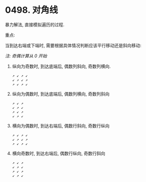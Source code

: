 # 0498. 对角线

暴力解法, 直接模拟遍历的过程.

重点:

当到达右端或下端时, 需要根据具体情况判断应该平行移动还是斜向移动:

_注: 奇偶计算从 0 开始_

1. 纵向为奇数时, 到达底端后, 偶数列斜向, 奇数列横向.

    ```
    ↗ ↙ ↗ ↙
    ↙ ↗ ↙ ↗
    ↗ ↙ ↗ ↙
    ```
    
1. 纵向为偶数时, 到达底端后, 偶数列横向, 奇数列斜向

    ```
    ↗ ↙ ↗
    ↙ ↗ ↙
    ↗ ↙ ↗
    ↙ ↗ ↙
    ```
    
1. 横向为偶数时, 到达右端后, 偶数行斜向, 奇数行纵向
    
    ```
    ↗ ↙ ↗ ↙
    ↙ ↗ ↙ ↗
    ↗ ↙ ↗ ↙
    ```

1. 横向奇数时, 到达右端后, 偶数行纵向, 奇数行斜向

    ```
    ↗ ↙ ↗
    ↙ ↗ ↙
    ↗ ↙ ↗
    ↙ ↗ ↙
    ```
